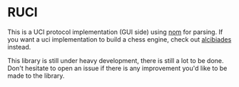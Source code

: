 # RUCI

This is a UCI protocol implementation (GUI side) using [nom](https://github.com/Geal/nom) for parsing. If you want a uci implementation to build a chess engine, check out [alcibiades](https://github.com/epandurski/alcibiades) instead.

This library is still under heavy development, there is still a lot to be done. Don't hesitate to open an issue if there is any improvement you'd like to be made to the library.
